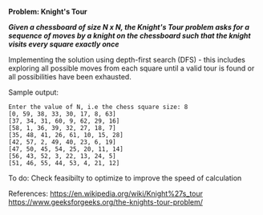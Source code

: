 **Problem: Knight's Tour**

**_Given a chessboard of size N x N, the Knight's Tour problem asks for a sequence of moves by a knight on the chessboard such that the knight visits every square exactly once_**

Implementing the solution using depth-first search (DFS) - this includes exploring all possible moves from each square until a valid tour is found or all possibilities have been exhausted.


Sample output:

```
Enter the value of N, i.e the chess square size: 8
[0, 59, 38, 33, 30, 17, 8, 63]
[37, 34, 31, 60, 9, 62, 29, 16]
[58, 1, 36, 39, 32, 27, 18, 7]
[35, 48, 41, 26, 61, 10, 15, 28]
[42, 57, 2, 49, 40, 23, 6, 19]
[47, 50, 45, 54, 25, 20, 11, 14]
[56, 43, 52, 3, 22, 13, 24, 5]
[51, 46, 55, 44, 53, 4, 21, 12]
```

To do: Check feasibilty to optimize to improve the speed of calculation 

References: https://en.wikipedia.org/wiki/Knight%27s_tour
https://www.geeksforgeeks.org/the-knights-tour-problem/
